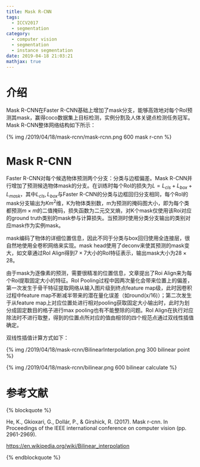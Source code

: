 ```yaml
---
title: Mask R-CNN
tags:
  - ICCV2017
  - segmentation
category:
  - computer vision
  - segmentation
  - instance segmentation
date: 2019-04-18 21:03:21
mathjax: true
---
```


# 介绍
Mask R-CNN在Faster R-CNN基础上增加了mask分支，能够高效地对每个RoI预测其mask，赢得coco数据集上目标检测，实例分割及人体关键点检测任务冠军。Mask R-CNN整体网络结构如下所示：

{% img /2019/04/18/mask-rcnn/mask-rcnn.png 600 mask r-cnn %}

# Mask R-CNN
Faster R-CNN对每个候选物体预测两个分支：分类与边框偏差。Mask R-CNN并行增加了预测候选物体mask的分支。在训练时每个RoI的损失为$L = L_{cls} + L_{box} + L_{mask}$，其中$L_{cls},L_{box}$与Faster R-CNN的分类与边框回归分支相同，每个RoI的mask分支输出为$Km^2$维，K为物体类别数，m为预测的掩码图大小，即为每个类都预测$m \times m$的二值掩码，损失函数为二元交叉熵，对K个mask仅使用该Roi对应的ground truth类别的mask参与计算损失。当预测时使用分类分支输出的类别对应mask作为实例mask。

mask编码了物体的详细位置信息，因此不同于分类与box回归使用全连接层，很自然地使用全卷积网络来实现。mask head使用了deconv来使其预测的mask变大，如文章通过RoI Align得到$7 \times 7$大小的RoI特征表示，输出mask大小为$28 \times 28$。

由于mask为逐像素的预测，需要很精准的位置信息，文章提出了Roi Align来为每个Roi提取固定大小的特征。RoI Pooling过程中因两次量化会带来位置上的偏差，第一次发生于骨干特征提取网络从输入图片级到终点feature map级，此时因卷积过程中feature map不断减半带来的潜在量化误差（如round(x/16)）；第二次发生于从feature map上对应位置处进行相对pooling获取固定大小输出时，此时为划分成固定数目的格子进行max pooling也有不能整除的问题。RoI Align在执行对应除法时不进行取整，得到的位置点所对应的值由相邻的四个规范点通过双线性插值确定。

双线性插值计算方式如下：

{% img /2019/04/18/mask-rcnn/BilinearInterpolation.png 300 bilinear point %}

{% img /2019/04/18/mask-rcnn/bilinear.png 600 bilinear calculate %}

# 参考文献
{% blockquote %}

He, K., Gkioxari, G., Dollár, P., & Girshick, R. (2017). Mask r-cnn. In Proceedings of the IEEE international conference on computer vision (pp. 2961-2969).


https://en.wikipedia.org/wiki/Bilinear_interpolation

{% endblockquote %}
